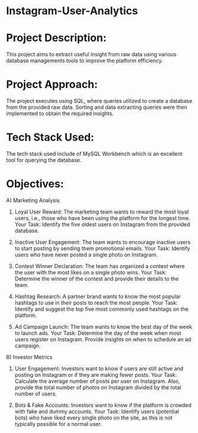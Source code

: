 # Instagram-User-Analytics

# Project Description: 
This project aims to extract useful insight from raw data using various database managements tools to improve the platform efficiency.

# Project Approach: 
The project executes using SQL, where queries utilized to create a database from the provided raw data. Sorting and data extracting queries were then implemented to obtain the required insights.

# Tech Stack Used: 
The tech stack used include of MySQL Workbench which is an excellent tool for querying the database.

# Objectives:
A) Marketing Analysis
1. Loyal User Reward: 
The marketing team wants to reward the most loyal users, i.e., those who have been using the platform for the longest time.
Your Task: 
Identify the five oldest users on Instagram from the provided database.

2. Inactive User Engagement: 
The team wants to encourage inactive users to start posting by sending them promotional emails.
Your Task: 
Identify users who have never posted a single photo on Instagram.

3. Contest Winner Declaration: 
The team has organized a contest where the user with the most likes on a single photo wins.
Your Task: 
Determine the winner of the contest and provide their details to the team.

4. Hashtag Research: 
A partner brand wants to know the most popular hashtags to use in their posts to reach the most people.
Your Task: 
Identify and suggest the top five most commonly used hashtags on the platform.

5. Ad Campaign Launch: 
The team wants to know the best day of the week to launch ads.
Your Task: 
Determine the day of the week when most users register on Instagram. Provide insights on when to schedule an ad campaign.

B) Investor Metrics
1. User Engagement: 
Investors want to know if users are still active and posting on Instagram or if they are making fewer posts.
Your Task: 
Calculate the average number of posts per user on Instagram. Also, provide the total number of photos on Instagram divided by the total number of users.

2. Bots & Fake Accounts: 
Investors want to know if the platform is crowded with fake and dummy accounts.
Your Task: 
Identify users (potential bots) who have liked every single photo on the site, as this is not typically possible for a normal user.
